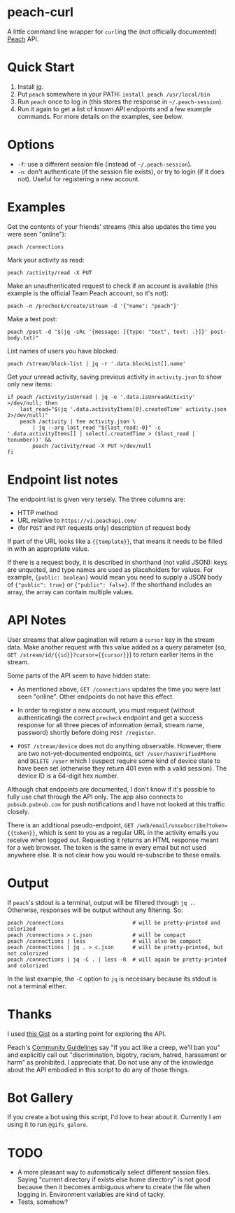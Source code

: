 # peach-curl

A little command line wrapper for `curl`ing the (not officially
documented) [Peach](http://peach.cool/) API.

# Quick Start

1. Install [jq](https://stedolan.github.io/jq/).
2. Put `peach` somewhere in your PATH: `install peach /usr/local/bin`
3. Run `peach` once to log in (this stores the response in `~/.peach-session`).
4. Run it again to get a list of known API endpoints and a few example
   commands. For more details on the examples, see below.

# Options

- `-f`: use a different session file (instead of `~/.peach-session`).
- `-n`: don't authenticate (if the session file exists), or try to login
  (if it does not). Useful for registering a new account.

# Examples

Get the contents of your friends' streams (this also updates the time
you were seen "online"):

    peach /connections

Mark your activity as read:

    peach /activity/read -X PUT

Make an unauthenticated request to check if an account is available
(this example is the official Team Peach account, so it's not):

    peach -n /precheck/create/stream -d '{"name": "peach"}'

Make a text post:

    peach /post -d "$(jq -sRc '{message: [{type: "text", text: .}]}' post-body.txt)"

List names of users you have blocked:

    peach /stream/block-list | jq -r '.data.blockList[].name'

Get your unread activity, saving previous activity in `activity.json` to
show only new items:

    if peach /activity/isUnread | jq -e '.data.isUnreadActivity' >/dev/null; then
        last_read="$(jq '.data.activityItems[0].createdTime' activity.json 2>/dev/null)"
        peach /activity | tee activity.json \
            | jq --arg last_read "${last_read:-0}" -c '.data.activityItems[] | select(.createdTime > ($last_read | tonumber))' &&
            peach /activity/read -X PUT >/dev/null
    fi

# Endpoint list notes

The endpoint list is given very tersely. The three columns are:

- HTTP method
- URL relative to `https://v1.peachapi.com/`
- (for `POST` and `PUT` requests only) description of request body

If part of the URL looks like a `{{template}}`, that means it needs to
be filled in with an appropriate value.

If there is a request body, it is described in shorthand (not valid
JSON): keys are unquoted, and type names are used as placeholders for
values. For example, `{public: boolean}` would mean you need to supply
a JSON body of `{"public": true}` or `{"public": false}`. If the
shorthand includes an array, the array can contain multiple values.

# API Notes

User streams that allow pagination will return a `cursor` key in the
stream data. Make another request with this value added as a query
parameter (so, `GET /stream/id/{{id}}?cursor={{cursor}}`) to return
earlier items in the stream.

Some parts of the API seem to have hidden state:

- As mentioned above, `GET /connections` updates the time you were last
  seen "online". Other endpoints do not have this effect.

- In order to register a new account, you must request (without
  authenticating) the correct `precheck` endpoint and get a success
  response for all three pieces of information (email, stream name,
  password) shortly before doing `POST /register`.

- `POST /stream/device` does not do anything observable. However, there
  are two not-yet-documented endpoints, `GET /user/hasVerifiedPhone` and
  `DELETE /user` which I suspect require some kind of device state to
  have been set (otherwise they return 401 even with a valid session).
  The device ID is a 64-digit hex number.

Although chat endpoints are documented, I don't know if it's possible to
fully use chat through the API only. The app also connects to
`pubsub.pubnub.com` for push notifications and I have not looked at this
traffic closely.

There is an additional pseudo-endpoint, `GET
/web/email/unsubscribe?token={{token}}`, which is sent to you as a
regular URL in the activity emails you receive when logged out.
Requesting it returns an HTML response meant for a web browser. The
token is the same in every email but not used anywhere else. It is not
clear how you would re-subscribe to these emails.

# Output

If `peach`'s stdout is a terminal, output will be filtered through `jq
.`. Otherwise, responses will be output without any filtering. So:

    peach /connections                      # will be pretty-printed and colorized
    peach /connections > c.json             # will be compact
    peach /connections | less               # will also be compact
    peach /connections | jq . > c.json      # will be pretty-printed, but not colorized
    peach /connections | jq -C . | less -R  # will again be pretty-printed and colorized

In the last example, the `-C` option to `jq` is necessary because its
stdout is not a terminal either.

# Thanks

I used
[this Gist](https://gist.github.com/ummjackson/4db1da44c509576c1d1b) as
a starting point for exploring the API.

Peach's [Community Guidelines](http://peach.cool/guidelines.html) say
"If you act like a creep, we'll ban you" and explicitly call out
"discrimination, bigotry, racism, hatred, harassment or harm" as
prohibited. I appreciate that. Do not use any of the knowledge about the
API embodied in this script to do any of those things.

# Bot Gallery

If you create a bot using this script, I'd love to hear about it.
Currently I am using it to run `@gifs_galore`.

# TODO

- A more pleasant way to automatically select different session files.
  Saying "current directory if exists else home directory" is not good
  because then it becomes ambiguous where to create the file when logging
  in. Environment variables are kind of tacky.
- Tests, somehow?
